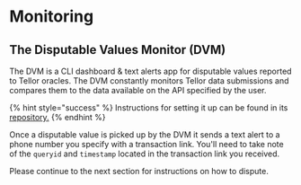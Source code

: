 # Monitoring

## **The Disputable Values Monitor (DVM)**

The DVM is a CLI dashboard & text alerts app for disputable values reported to Tellor oracles.  The DVM constantly monitors Tellor data submissions and compares them to the data available on the API specified by the user. &#x20;

{% hint style="success" %}
Instructions for setting it up can be found in its [repository.](https://github.com/tellor-io/disputable-values-monitor)&#x20;
{% endhint %}

Once a disputable value is picked up by the DVM it sends a text alert to a phone number you specify with a transaction link.  You'll need to take note of the `queryid` and `timestamp` located in the transaction link you received.

Please continue to the next section for instructions on how to dispute.

